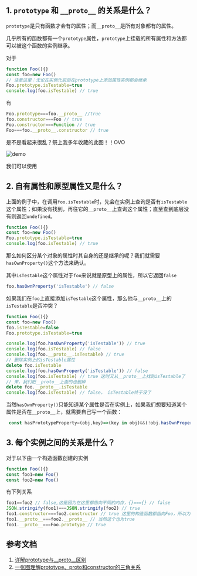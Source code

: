 ## 1. `prototype` 和 `__proto__` 的关系是什么？
`prototype`是只有函数才会有的属性；而`__proto__`是所有对象都有的属性。

几乎所有的函数都有一个`prototype`属性，`prototype`上挂载的所有属性和方法都可以被这个函数的实例继承。


对于
```js
function Foo(){}
const foo=new Foo()
// 注意这里：无论在实例化前后在prototype上添加属性实例都会继承
Foo.prototype.isTestable=true
console.log(foo.isTestable) // true 
```
有
```js
Foo.prototype===foo.__proto__ //true
foo.constructor===Foo // true
Foo.constructor===Function // true
Foo===foo.__proto__.constructor // true
```
是不是看起来很乱？祭上我多年收藏的此图！！OVO

![demo](https://pic.xiaohuochai.site/blog/JS_ECMA_grammer_proto.png)

我们可以使用
## 2. 自有属性和原型属性又是什么？
上面的例子中，在调用`foo.isTestable`时，先会在实例上查询是否有`isTestable`这个属性；如果没有找到，再往它的`__proto__`上查询这个属性；直至查到底层没有则返回`undefined`。
```js
function Foo(){}
const foo=new Foo()
Foo.prototype.isTestable=true
console.log(foo.isTestable) // true
```

那么如何区分某个对象的属性时其自身的还是继承的呢？我们就需要`hasOwnProperty()`这个方法来确认。

其中`isTestable`这个属性对于`foo`来说就是原型上的属性，所以它返回`false`
```js
foo.hasOwnProperty('isTestable') // false
```
如果我们在`foo`上直接添加`isTestable`这个属性，那么他与`__proto__`上的`isTestable`是否冲突？
```js
function Foo(){}
const foo=new Foo()
foo.isTestable=false
Foo.prototype.isTestable=true

console.log(foo.hasOwnProperty('isTestable')) // true
console.log(foo.isTestable) // false
console.log(foo.__proto__.isTestable) // true
// 删除实例上的isTestable属性
delete foo.isTestable
console.log(foo.hasOwnProperty('isTestable')) // false
console.log(foo.isTestable) // true 这时又从__proto__上找到isTestable了
// 来，我们把__proto__上面的也删掉
delete foo.__proto__.isTestable
console.log(foo.isTestable) // false， isTestable终于没了
```
当然`hasOwnProperty()`只能知道某个属性是否在实例上，如果我们想要知道某个属性是否在`__proto__`上，就需要自己写一个函数：
```js
 const hasPrototypeProperty=(obj,key)=>(key in obj)&&(!obj.hasOwnProperty(key))
```
## 3. 每个实例之间的关系是什么？
对于以下由一个构造函数创建的实例
```js
function Foo(){}
const foo1=new Foo()
const foo2=new Foo()
```
有下列关系
```js
foo1==foo2 // false,这是因为在这里都指向不同的内存，{}==={} // false
JSON.stringify(foo1)===JSON.stringify(foo2) // true
foo1.constructor===foo2.constructor // true 这里的构造函数都指向Foo，所以为true
foo1.__proto__===foo2.__proto__ // 当然这个也为true
foo1.__proto__===Foo.prototype // true
```
## 参考文档
1. [详解prototype与__proto__区别](https://blog.csdn.net/ligang2585116/article/details/53522741)
2. [一张图理解prototype、proto和constructor的三角关系](https://www.cnblogs.com/xiaohuochai/p/5721552.html)